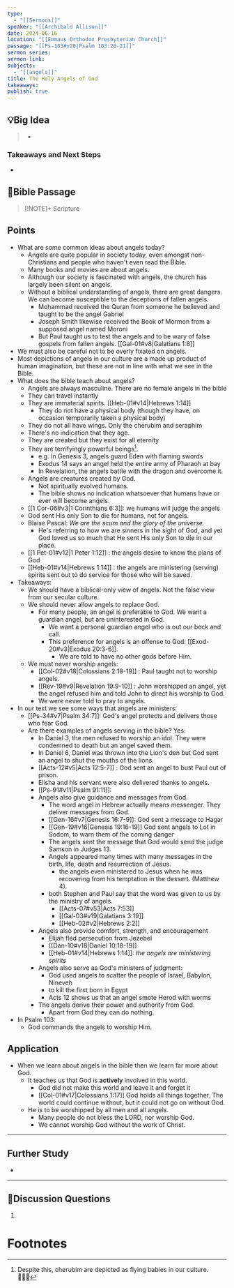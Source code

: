 ```yaml
---
type:
  - "[[Sermons]]"
speaker: "[[Archibald Allison]]"
date: 2024-06-16
location: "[[Emmaus Orthodox Presbyterian Church]]"
passage: "[[Ps-103#v20|Psalm 103:20-21]]"
sermon series: 
sermon link: 
subjects:
  - "[[angels]]"
title: The Holy Angels of God
takeaways: 
publish: true
---
```



## 💡Big Idea
>- 

### Takeaways and Next Steps
- 


## 📖Bible Passage
>[!NOTE]+ Scripture
>

## Points

- What are some common ideas about angels today? 
	- Angels are quite popular in society today, even amongst non-Christians and people who haven't even read the Bible. 
	- Many books and movies are about angels. 
	- Although our society is fascinated with angels, the church has largely been silent on angels. 
	- Without a biblical understanding of angels, there are great dangers. We can become susceptible to the deceptions of fallen angels. 
		- Mohammad received the Quran from someone he believed and taught to be the angel Gabriel
		- Joseph Smith likewise received the Book of Mormon from a supposed angel named Moroni
		- But Paul taught us to test the angels and to be wary of false gospels from fallen angels. [[Gal-01#v8|Galatians 1:8]] 
- We must also be careful not to be overly fixated on angels. 
- Most depictions of angels in our culture are a made up product of human imagination, but these are not in line with what we see in the Bible. 
- What does the bible teach about angels? 
	- Angels are always masculine. There are no female angels in the bible
	- They can travel instantly
	- They are immaterial spirits.   [[Heb-01#v14|Hebrews 1:14]]
		- They do not have a physical body (though they have, on occasion temporarily taken a physical body)
	- They do not all have wings. Only the cherubim and seraphim
	- There's no indication that they age. 
	- They are created but they exist for all eternity
	- They are terrifyingly powerful beings[^1]. 
		- e.g. In Genesis 3, angels guard Eden with flaming swords
		- Exodus 14 says an angel held the entire army of Pharaoh at bay
		- In Revelation, the angels battle with the dragon and overcome it. 
	- Angels are creatures created by God. 
		- Not spiritually evolved humans. 
		- The bible shows no indication whatsoever that humans have or ever will become angels. 
	- [[1 Cor-06#v3|1 Corinthians 6:3]]: we humans will judge the angels
	- God sent His only Son to die for humans, not for angels. 
	- Blaise Pascal: *We are the scum and the glory of the universe.*
		- He's referring to how we are sinners in the sight of God, and yet God loved us so much that He sent His only Son to die in our place. 
	- [[1 Pet-01#v12|1 Peter 1:12]] : the angels desire to know the plans of God
	- [[Heb-01#v14|Hebrews 1:14]] : the angels are ministering (serving) spirits sent out to do service for those who will be saved. 
- Takeaways: 
	- We should have a biblical-only view of angels. Not the false view from our secular culture.
	- We should never allow angels to replace God.
		- For many people, an angel is preferable to God. We want a guardian angel, but are uninterested in God. 
			- We want a personal guardian angel who is out our beck and call. 
			- This preference for angels is an offense to God: [[Exod-20#v3|Exodus 20:3-6]]. 
				- We are told to have no other gods before Him. 
	- We must never worship angels: 
		- [[Col-02#v18|Colossians 2:18-19]] : Paul taught not to worship angels. 
		- [[Rev-19#v9|Revelation 19:9-10]] : John worshipped an angel, yet the angel refused him and told John to direct his worship to God. 
		- We were never told to pray to angels. 
- In our text we see some ways that angels are ministers: 
	- [[Ps-34#v7|Psalm 34:7]]: God's angel protects and delivers those who fear God. 
	- Are there examples of angels serving in the bible? Yes:
		- In Daniel 3, the men refused to worship an idol. They were condemned to death but an angel saved them. 
		- In Daniel 6, Daniel was thrown into the Lion's den but God sent an angel to shut the mouths of the lions. 
		- [[Acts-12#v5|Acts 12:5-7]] : God sent an angel to bust Paul out of prison. 
		- Elisha and his servant were also delivered thanks to angels. 
		- [[Ps-91#v11|Psalm 91:11]]: 
		- Angels also give guidance and messages from God. 
			- The word angel in Hebrew actually means messenger. They deliver messages from God. 
			- [[Gen-16#v7|Genesis 16:7-9]]: God sent a message to Hagar
			- [[Gen-19#v16|Genesis 19:16-19]] God sent angels to Lot in Sodom, to warn them of the coming danger 
			- The angels sent the message that God would send the judge Samson in Judges 13. 
			- Angels appeared many times with many messages in the birth, life, death and resurrection of Jesus. 
				- the angels even ministered to Jesus when he was recovering from his temptation in the dessert. (Matthew 4). 
			- both Stephen and Paul say that the word was given to us by the ministry of angels. 
				- [[Acts-07#v53|Acts 7:53]] 
				- [[Gal-03#v19|Galatians 3:19]]
				- [[Heb-02#v2|Hebrews 2:2]] 
		- Angels also provide comfort, strength, and encouragement
			- Elijah fled persecution from Jezebel
			- [[Dan-10#v18|Daniel 10:18-19]]  
			- [[Heb-01#v14|Hebrews 1:14]]: *the angels are ministering spirits*
		- Angels also serve as God's ministers of judgment: 
			- God used angels to scatter the people of Israel, Babylon, Nineveh
			- to kill the first born in Egypt
			- Acts 12 shows us that an angel smote Herod with worms
		- The angels derive their power and authority from God.
			- Apart from God they can do nothing. 
- In Psalm 103: 
	- God commands the angels to worship Him.

## Application
- When we learn about angels in the bible then we learn far more about God. 
	- It teaches us that God is **actively** involved in this world. 
		- God did not make this world and leave it and forget it
		- [[Col-01#v17|Colossians 1:17]] God holds all things together. The world could continue without, but it could not go on without God. 
	- He is to be worshipped by all men and all angels. 
		- Many people do not bless the LORD, nor worship God. 
		- We cannot worship God without the work of Christ. 

---
## Further Study
- 

---
## 💬Discussion Questions

1. 
# Footnotes

[^1]: Despite this, cherubim are depicted as flying babies in our culture. 🤦🏼‍♂️